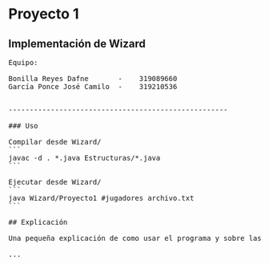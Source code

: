 Proyecto 1
=========================================

Implementación de Wizard
----------------------------------------------------
<pre>
Equipo:

Bonilla Reyes Dafne       -    319089660  
García Ponce José Camilo  -    319210536  
<pre>

----------------------------------------------------

### Uso

Compilar desde Wizard/
```
javac -d . *.java Estructuras/*.java
```

Ejecutar desde Wizard/
```
java Wizard/Proyecto1 #jugadores archivo.txt
```

## Explicación

Una pequeña explicación de como usar el programa y sobre las cartas.

...
